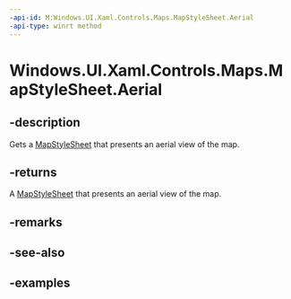 ```yaml
---
-api-id: M:Windows.UI.Xaml.Controls.Maps.MapStyleSheet.Aerial
-api-type: winrt method
---
```


<!-- Method syntax.
public MapStyleSheet MapStyleSheet.Aerial()
-->

# Windows.UI.Xaml.Controls.Maps.MapStyleSheet.Aerial


## -description

Gets a [MapStyleSheet](mapstylesheet.md) that presents an aerial view of the map.

## -returns

A [MapStyleSheet](mapstylesheet.md) that presents an aerial view of the map.

## -remarks

## -see-also

## -examples

